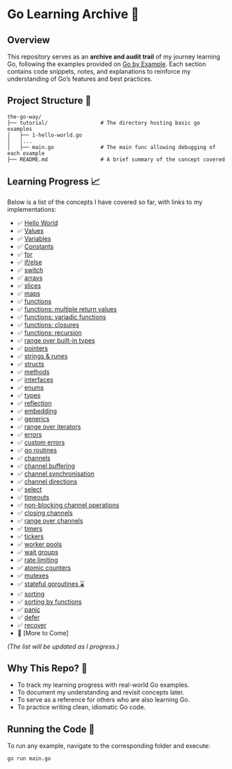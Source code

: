 # Go Learning Archive 📜

## Overview

This repository serves as an **archive and audit trail** of my journey learning Go, following the examples provided on [Go by Example](https://gobyexample.com/). Each section contains code snippets, notes, and explanations to reinforce my understanding of Go’s features and best practices.

## Project Structure 🌳

```
the-go-way/
├── tutorial/                 # The directory hosting basic go examples
│   ├── 1-hello-world.go
│   │...
│   ├── main.go               # The main func allowing debugging of each example
├── README.md                 # A brief summary of the concept covered
```

## Learning Progress 📈

Below is a list of the concepts I have covered so far, with links to my implementations:

- ✅ [Hello World](tutorial/1-hello-world.go/)
- ✅ [Values](tutorial/2-values.go/)
- ✅ [Variables](tutorial/3-variables.go/)
- ✅ [Constants](tutorial/4-constants.go/)
- ✅ [for](tutorial/5-for.go/)
- ✅ [if/else](tutorial/6-if-else.go/)
- ✅ [switch](tutorial/7-switch.go/)
- ✅ [arrays](tutorial/8-arrays.go/)
- ✅ [slices](tutorial/9-slices.go/)
- ✅ [maps](tutorial/10-maps.go/)
- ✅ [functions](tutorial/11-functions.go/)
- ✅ [functions: multiple return values](tutorial/12-multiple-return-values.go/)
- ✅ [functions: variadic functions](tutorial/13-variadic-functions.go/)
- ✅ [functions: closures](tutorial/14-closures.go/)
- ✅ [functions: recursion](tutorial/15-recursion.go/)
- ✅ [range over built-in types](tutorial/16-range-over-built-in-types.go/)
- ✅ [pointers](tutorial/17-pointers.go/)
- ✅ [strings & runes](tutorial/18-strings-and-runes.go/)
- ✅ [structs](tutorial/19-structs.go/)
- ✅ [methods](tutorial/20-methods.go/)
- ✅ [interfaces](tutorial/21-interfaces.go/)
- ✅ [enums](tutorial/22-enums.go/)
- ✅ [types](tutorial/23-types.go/)
- ✅ [reflection](tutorial/24-reflection.go/)
- ✅ [embedding](tutorial/25-embedding.go/)
- ✅ [generics](tutorial/26-generics.go/)
- ✅ [range over iterators](tutorial/27-range-over-iterators.go/)
- ✅ [errors](tutorial/28-errors.go/)
- ✅ [custom errors](tutorial/29-custom-errors.go/)
- ✅ [go routines](tutorial/30-go-routines.go/)
- ✅ [channels](tutorial/31-channels.go/)
- ✅ [channel buffering](tutorial/32-channel-buffering.go/)
- ✅ [channel synchronisation](tutorial/33-channel-synchronization.go/)
- ✅ [channel directions](tutorial/34-channel-directions.go/)
- ✅ [select](tutorial/35-select.go/)
- ✅ [timeouts](tutorial/36-timeouts.go/)
- ✅ [non-blocking channel operations](tutorial/37-non-blocking-channel-operations.go/)
- ✅ [closing channels](tutorial/38-closing-channels.go/)
- ✅ [range over channels](tutorial/39-range-over-channels.go/)
- ✅ [timers](tutorial/40-timers.go/)
- ✅ [tickers](tutorial/41-tickers.go/)
- ✅ [worker pools](tutorial/42-worker-pools.go/)
- ✅ [wait groups](tutorial/43-wait-groups.go/)
- ✅ [rate limiting](tutorial/44-rate-limiting.go/)
- ✅ [atomic counters](tutorial/45-atomic-counters.go/)
- ✅ [mutexes](tutorial/46-mutexes.go/)
- ✅ [stateful goroutines ⌛](tutorial/47-stateful-goroutines.go/)
- ✅ [sorting](tutorial/48-sorting.go/)
- ✅ [sorting by functions](tutorial/49-sorting-by-functions.go/)
- ✅ [panic](tutorial/50-panic.go/)
- ✅ [defer](tutorial/51-defer.go/)
- ✅ [recover](tutorial/52-recover.go/)
- 🔄 [More to Come]

_(The list will be updated as I progress.)_

## Why This Repo? 🤔

- To track my learning progress with real-world Go examples.
- To document my understanding and revisit concepts later.
- To serve as a reference for others who are also learning Go.
- To practice writing clean, idiomatic Go code.

## Running the Code 🏃

To run any example, navigate to the corresponding folder and execute:

```sh
go run main.go
```

